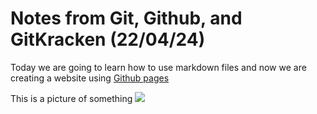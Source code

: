 # Notes from Git, Github, and GitKracken (22/04/24)

Today we are going to learn how to use markdown files and now we are creating a website using [Github pages](https://github.com/)

This is a picture of something
![](https://img.freepik.com/free-photo/colorful-design-with-spiral-design_188544-9588.jpg)